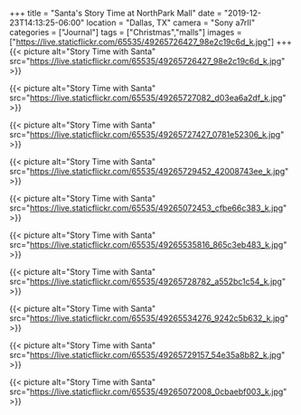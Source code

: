 +++
title = "Santa's Story Time at NorthPark Mall"
date = "2019-12-23T14:13:25-06:00"
location = "Dallas, TX"
camera = "Sony a7rII"
categories = ["Journal"]
tags = ["Christmas","malls"]
images = ["https://live.staticflickr.com/65535/49265726427_98e2c19c6d_k.jpg"]
+++
{{< picture alt="Story Time with Santa" src="https://live.staticflickr.com/65535/49265726427_98e2c19c6d_k.jpg" >}}
<!--more-->

{{< picture alt="Story Time with Santa" src="https://live.staticflickr.com/65535/49265727082_d03ea6a2df_k.jpg" >}}

{{< picture alt="Story Time with Santa" src="https://live.staticflickr.com/65535/49265727427_0781e52306_k.jpg" >}}

{{< picture alt="Story Time with Santa" src="https://live.staticflickr.com/65535/49265729452_42008743ee_k.jpg" >}}

{{< picture alt="Story Time with Santa" src="https://live.staticflickr.com/65535/49265072453_cfbe66c383_k.jpg" >}}

{{< picture alt="Story Time with Santa" src="https://live.staticflickr.com/65535/49265535816_865c3eb483_k.jpg" >}}

{{< picture alt="Story Time with Santa" src="https://live.staticflickr.com/65535/49265728782_a552bc1c54_k.jpg" >}}

{{< picture alt="Story Time with Santa" src="https://live.staticflickr.com/65535/49265534276_9242c5b632_k.jpg" >}}

{{< picture alt="Story Time with Santa" src="https://live.staticflickr.com/65535/49265729157_54e35a8b82_k.jpg" >}}

{{< picture alt="Story Time with Santa" src="https://live.staticflickr.com/65535/49265072008_0cbaebf003_k.jpg" >}}
